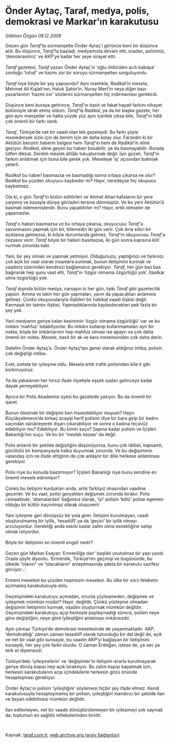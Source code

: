 # Önder Aytaç, Taraf, medya, polis, demokrasi ve Markar’ın karakutusu

*Gökhan Özgün 08.12.2008*

<div class="taraf_structure_2col_1zq">
<div class="margen_n">



 <p>Geçen gün <i>Taraf’</i>ta sürmanşette Önder Aytaç’ı görünce beni bir düşünce aldı. Bu düşünce, <i>Taraf’</i>la başladı, medyamızla devam etti, oradan, polisimiz, ‘demokrasimiz’ ve AKP’ye kadar her şeye sirayet etti. <i><br/><br/>Taraf</i> gazetesi, <i>Taraf</i> yazarı Önder Aytaç’ın ‘oğlu öldürülen acılı babaya’ sorduğu ‘tuhaf’ ve hazmı zor bir soruyu sürmanşetten sorguluyordu.<i> <br/><br/>Taraf</i> niye böyle bir şey yapıyordu? Aynı mantıkla, <i>Radikal</i>’in mesela, Mehmet Ali Kışlalı’nın, Haluk Şahin’in, Nuray Mert’in veya diğer bazı yazarlarının ‘hazmı zor’ sözlerini sürmanşetten hiç indirmemesi gerekirdi. <br/><br/>Düşünce beni buraya getirince, <i>Taraf’</i>ın basit ve fakat hayati farkını nihayet bütünüyle idrak etmiş oldum. <i>Taraf’</i>la <i>Radikal</i>, ya da bir başka gazete, her gün aynı manşetler ve hatta yüzde yüz aynı içerikle çıksa bile, <i>Taraf’</i>ın hâlâ çok önemli bir farkı vardı. <i><br/><br/>Taraf</i>, Türkiye’de net bir vaadi olan tek gazeteydi. Bu farkı şöyle resmedersek sizin için de benim için de daha kolay olur. Farzedin ki bir Aktütün benzeri haberin belgesi hem <i>Taraf’</i>ın hem de <i>Radikal’</i>in eline geçiyor. <i>Radikal</i>, eline geçen bu haberi basabilir, ya da basmayabilir. Burada lütfen dikkat. Derdim meslek ahlâkı tokuşturmak değil. İşin güzeli, <i>Taraf’</i>ın farkını anlatmak için buna bile gerek yok. Meseleye ‘iş’ açısından bakmak yeterli. <i><br/><br/>Radikal</i> bu haberi basmazsa ve basmadığı sonra ortaya çıkarsa ne olur? <i>Radikal</i> bu yüzden okuyucu kaybeder mi? Hayır, neredeyse hiç okuyucu kaybetmez. <br/><br/>Ola ki, o gün <i>Taraf’</i>ın bütün editörleri ve Ahmet Altan kafalarını bir yere çarpmış ve kazayla dünya görüşleri tersine dönmüştür. Ve bu yeni Aktütün’ü basmak istememişlerdir. Bunu yapabilirler mi? Hayır, artık isteseler de yapamazlar. <i><br/><br/>Taraf</i> o haberi basmazsa ve bu ortaya çıkarsa, okuyucusu <i>Taraf’</i>a savunmasını yapmak için bir, bilemedin iki gün verir. Çok ikna edici bir açıklama gelmezse, ki böyle durumlarda gelmez, <i>Taraf’</i>ın okuyucusu <i>Taraf’</i>a cezasını verir. <i>Taraf</i> böyle bir haberi basmazsa, iki gün sonra kapısına kilit vurmak zorunda kalır. <br/><br/>Yani, bir şey olmak ve yapmak yetmiyor. Olduğunuzu, yaptığınızı ve farkınızı çok açık bir vaat olarak insanlara sunmak, bunun iletişimini kurmak ve vaadiniz üzerinden kendinizi bağlamanız gerekiyor. <i>Taraf</i>, her gün bas bas bağırarak hep şunu vaat etti, <i>Taraf’</i>ın ‘özgür olmama özgürlüğü yok’. İtaatkâr olma özgürlüğü yok.<i> <br/><br/>Taraf</i> dışında bütün medya, varsayın ki her gün, tıpkı <i>Taraf</i> gibi gazetecilik yapsın. Amma ve lakin her gün yapmaları, yarın da yapacakları anlamına gelmez. Çünkü okuyucularıyla ilişkileri bir hakikat vaadi ilişkisi değil. Karmaşık bir tatmin ilişkisi. Yapmadıklarında kaybedecekleri pek fazla bir şey yok. <br/><br/>Yani medyanın geriye kalan kesiminin ‘özgür olmama özgürlüğü’ var ve bu imkânı ‘mahfuz’ tutabiliyorlar. Bu imkânı kullanıp kullanmamaları ayrı bir nokta, böyle bir imkânlarının hep mahfuz olması ise apayrı ve çok daha önemli bir nokta. Mesele, basit bir ak ve kara meselesinden çok daha derin. <br/><br/>Gelelim Önder Aytaç’a. Önder Aytaç’tan genel olarak aldığınız intiba, polisin çok değiştiği intibaı. <br/><br/>Evet, poliste bir iyileşme oldu. Mesela artık trafik polisinden bile it gibi korkmuyoruz. <br/><br/>Ya da yakalanan her hırsız ifade niyetiyle eşşek sudan gelinceye kadar dayak yemeyebiliyor. <br/><br/>Ayrıca bir Polis Akademisi üyesi bu gazetede yazıyor. Bu da önemli bir işaret. <br/><br/>Bunun ötesinde bir değişimi ben hissedebiliyor muyum? Hayır. Küçükçekmece’de birkaç acayip herif polisim diye bir bara girip bir kadını saçından sürükleyerek dışarı çıkarabiliyor ve sonra o kadına tecavüz edebiliyor mu? Edebiliyor. Bu kimin suçu? Sapına kadar polisin ve İçişleri Bakanlığı’nın suçu. Ve bu bir ‘meslek kazası’ da değil. <br/><br/>Polis anlamlı bir şekilde değiştiğini düşünüyorsa, bunu çok iddialı, kapsamlı, gürültülü bir kampanyayla halka duyurmak zorunda. Ve bu değişiminin vatandaş için ne ifade ettiğinin de çok anlaşılır bir dille herkese anlatılması gerekiyor. <br/><br/>Polis niye bu konuda bastırmıyor? İçişleri Bakanlığı niye bunu kendine en önemli mesele edinmiyor? <br/><br/>Çünkü bu iletişimi kurdukları anda, artık farklıyız imasından vaadine geçerler. Ve bu vaat, polisi gerçekten değişmek zorunda bırakır. Polis cemaatinde, ‘atamalardan’ bağımsız olarak, ‘iyi’ polisin ‘kötü’ polise egemen olduğu bir kültür kaçınılmaz olarak oluşuverir. <br/><br/>Yani iyileşme geri dönüşsüz bir yola girer. İletişimi kurulmayan, vaadi oluşturulmamış bir iyilik, ‘tesadüfî’ ya da ‘geçici’ bir iyilik olmayı arzuluyordur. Gerektiği anda eskisi kadar zalim olma esnekliğine sahip olmak istiyordur. <br/><br/>Böyle bir iletişimin en önemli engeli nedir? <br/><br/>Geçen gün Markar Esayan ‘Ermeniliğe dair’ başlıklı unutulmaz bir yazı yazdı. Orada şöyle diyordu. ‘Ermenilik, Türkiye’nin geçmişi ve bugününde, bu ülkede “olanın” ve “olacakların” anlaşılmasında adeta bir karakutu vazifesi görüyor...’ <br/><br/>Ermeni meselesi bu yüzden hepimizin meselesi. Bu ülke bir sürü felaketin açılmamış karakutusuyla dolu. <br/><br/>Geçmişindeki karakutuyu açmadan, onunla yüzleşmeden, değişmek ve iyileşmek mümkün müdür? Hayır, değildir. Çünkü yüzleşme olmadan değişimin iletişimini kurmak, vaadini oluşturmak mümkün değildir. Geçmişindeki karakutuyu açıp herkesle paylaşmadığı sürece, polisin neye göre değiştiğini, neye göre iyileştiğini anlatması imkânsızdır. <br/><br/>Aynı çıkmaz Türkiye’de demokrasi meselesinde de yaşanmaktadır. AKP, ‘demokratlığı’ zaman zaman tesadüfî olarak tutunduğu bir dal değil de, açık ve net bir vaat gibi sunsaydı, bu vaadin AKP’yi bağlayan bir iletişimini kursaydı, her şey çok farklı olurdu. O zaman Erdoğan, istese de, ya sev ya terk et diyemezdi. <br/><br/>Türkiye’deki ‘iyileşmelerin’ ve ‘değişimler’in iletişimi ısrarla kurulmayarak geriye dönüş kapısı hep açık bırakılıyor. Bu zalim kapıyı kapatmak için, herkesin karakutularını açıp içindekilerle herkesin gözü önünde hesaplaşması gerekiyor. <br/><br/>Önder Aytaç’ın polisin ‘iyileştiğini’ söylemesi hiçbir şey ifade etmez. Kendi karakutusuyla hesaplaşmamış bir polisin, iyileştiğini inandırıcı bir şekilde ilan ve beyan edebilmesi mümkün değildir. <br/><br/>İlan edilemeyen, net bir vaade dönüştürülemeyen bir iyileşmeyi yok saymak da, toplumun en sağlıklı reflekslerinden biridir.</p>

<br/>


<div id="taraf_not">
</div>

</div>


</div>

Kaynak: [taraf.com.tr](http://www.taraf.com.tr:80/makale/3014.htm), [web.archive.org (arşiv bağlantısı)](http://web.archive.org/web/20090414193750/http://www.taraf.com.tr:80/makale/3014.htm)
